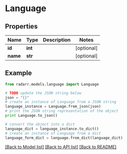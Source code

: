 # Language


## Properties
Name | Type | Description | Notes
------------ | ------------- | ------------- | -------------
**id** | **int** |  | [optional] 
**name** | **str** |  | [optional] 

## Example

```python
from radarr.models.language import Language

# TODO update the JSON string below
json = "{}"
# create an instance of Language from a JSON string
language_instance = Language.from_json(json)
# print the JSON string representation of the object
print Language.to_json()

# convert the object into a dict
language_dict = language_instance.to_dict()
# create an instance of Language from a dict
language_form_dict = language.from_dict(language_dict)
```
[[Back to Model list]](../README.md#documentation-for-models) [[Back to API list]](../README.md#documentation-for-api-endpoints) [[Back to README]](../README.md)


